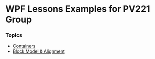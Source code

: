 # WPF Lessons Examples for PV221 Group

### Topics
- [Containers](https://github.com/vladtymo/WPF-Containers)
- [Block Model & Alignment](https://github.com/vladtymo/WPF-Block-Model-and-Alignments)

